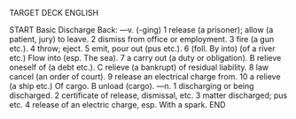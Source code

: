 TARGET DECK
ENGLISH

START
Basic
Discharge
Back: —v. (-ging) 1 release (a prisoner); allow (a patient, jury) to leave. 2 dismiss from office or employment. 3 fire (a gun etc.). 4 throw; eject. 5 emit, pour out (pus etc.). 6 (foll. By into) (of a river etc.) Flow into (esp. The sea). 7 a carry out (a duty or obligation). B relieve oneself of (a debt etc.). C relieve (a bankrupt) of residual liability. 8 law cancel (an order of court). 9 release an electrical charge from. 10 a relieve (a ship etc.) Of cargo. B unload (cargo). —n. 1 discharging or being discharged. 2 certificate of release, dismissal, etc. 3 matter discharged; pus etc. 4 release of an electric charge, esp. With a spark.
END
